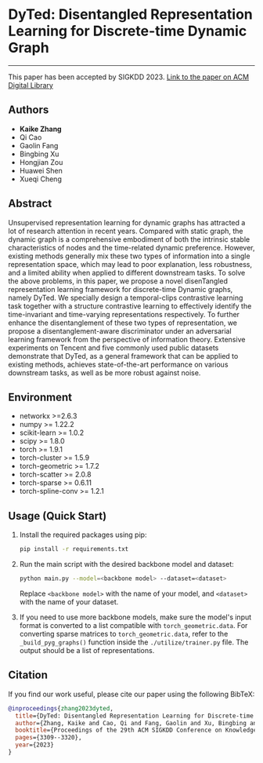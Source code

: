 # DyTed: Disentangled Representation Learning for Discrete-time Dynamic Graph
---
This paper has been accepted by SIGKDD 2023. [Link to the paper on ACM Digital Library](https://dl.acm.org/doi/abs/10.1145/3580305.3599319)

## Authors
- **Kaike Zhang**
- Qi Cao
- Gaolin Fang
- Bingbing Xu
- Hongjian Zou
- Huawei Shen
- Xueqi Cheng

## Abstract
Unsupervised representation learning for dynamic graphs has attracted a lot of research attention in recent years. Compared with static graph, the dynamic graph is a comprehensive embodiment of both the intrinsic stable characteristics of nodes and the time-related dynamic preference. However, existing methods generally mix these two types of information into a single representation space, which may lead to poor explanation, less robustness, and a limited ability when applied to different downstream tasks. To solve the above problems, in this paper, we propose a novel disenTangled representation learning framework for discrete-time Dynamic graphs, namely DyTed. We specially design a temporal-clips contrastive learning task together with a structure contrastive learning to effectively identify the time-invariant and time-varying representations respectively. To further enhance the disentanglement of these two types of representation, we propose a disentanglement-aware discriminator under an adversarial learning framework from the perspective of information theory. Extensive experiments on Tencent and five commonly used public datasets demonstrate that DyTed, as a general framework that can be applied to existing methods, achieves state-of-the-art performance on various downstream tasks, as well as be more robust against noise.



## Environment
- networkx >=2.6.3
- numpy >= 1.22.2
- scikit-learn >= 1.0.2
- scipy >= 1.8.0
- torch >= 1.9.1
- torch-cluster >= 1.5.9
- torch-geometric >= 1.7.2
- torch-scatter >= 2.0.8
- torch-sparse >= 0.6.11
- torch-spline-conv >= 1.2.1


## Usage (Quick Start)
1. Install the required packages using pip:

    ```bash
    pip install -r requirements.txt
    ```

2. Run the main script with the desired backbone model and dataset:

    ```bash
    python main.py --model=<backbone model> --dataset=<dataset>
    ```

   Replace `<backbone model>` with the name of your model, and `<dataset>` with the name of your dataset.

3. If you need to use more backbone models, make sure the model's input format is converted to a list compatible with `torch_geometric.data`. For converting sparse matrices to `torch_geometric.data`, refer to the `_build_pyg_graphs()` function inside the `./utilize/trainer.py` file. The output should be a list of representations.



## Citation
If you find our work useful, please cite our paper using the following BibTeX:

```bibtex
@inproceedings{zhang2023dyted,
  title={DyTed: Disentangled Representation Learning for Discrete-time Dynamic Graph},
  author={Zhang, Kaike and Cao, Qi and Fang, Gaolin and Xu, Bingbing and Zou, Hongjian and Shen, Huawei and Cheng, Xueqi},
  booktitle={Proceedings of the 29th ACM SIGKDD Conference on Knowledge Discovery and Data Mining},
  pages={3309--3320},
  year={2023}
}
